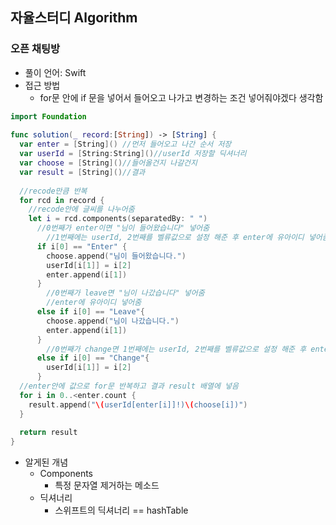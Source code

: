 ## 자율스터디 Algorithm

### 오픈 채팅방

- 풀이 언어: Swift
- 접근 방법
  - for문 안에 if 문을 넣어서 들어오고 나가고 변경하는 조건 넣어줘야겠다 생각함

```swift
import Foundation
 
func solution(_ record:[String]) -> [String] {
  var enter = [String]() //먼저 들어오고 나간 순서 저장
  var userId = [String:String]()//userId 저장할 딕셔너리
  var choose = [String]()//들어올건지 나갈건지
  var result = [String]()//결과
  
  //recode만큼 반복
  for rcd in record {
    //recode안에 글씨를 나누어줌 
    let i = rcd.components(separatedBy: " ")
      //0번째가 enter이면 "님이 들어왔습니다" 넣어줌
    	//1번째에는 userId, 2번째를 벨류값으로 설정 해준 후 enter에 유아이디 넣어줌
      if i[0] == "Enter" {
        choose.append("님이 들어왔습니다.")
        userId[i[1]] = i[2]
        enter.append(i[1])
      }
    	//0번째가 leave면 "님이 나갔습니다" 넣어줌
    	//enter에 유아이디 넣어줌
      else if i[0] == "Leave"{
        choose.append("님이 나갔습니다.")
        enter.append(i[1])
      }
    	//0번째가 change면 1번째에는 userId, 2번째를 벨류값으로 설정 해준 후 enter에 유아이디 넣어줌
      else if i[0] == "Change"{
        userId[i[1]] = i[2]
      }
  //enter안에 값으로 for문 반복하고 결과 result 배열에 넣음
  for i in 0..<enter.count {
    result.append("\(userId[enter[i]]!)\(choose[i])")
  } 
  
  return result
}

```

- 알게된 개념
  - Components 
    - 특정 문자열 제거하는 메소드
  - 딕셔너리
    - 스위프트의 딕셔너리 == hashTable